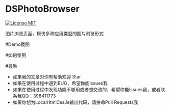 # DSPhotoBrowser

[![License MIT](https://img.shields.io/badge/license-MIT-green.svg?style=flat)](https://github.com/walkdianzi/DSPhotoBrowser/blob/master/LICENSE)&nbsp;

图片浏览页面，模仿多种应用类型的图片浏览形式

#Demo截图


#如何使用


#最后
- 如果我的文章对你有帮助欢迎 Star  
- 如果在使用过程中遇到BUG，希望你能Issues我
- 如果在使用过程中发现功能不够用或者想交流的，希望你能Issues我，或者联系我QQ：398411773
- 如果你想为LocalHtmlCssJs输出代码，请拼命Pull Requests我
